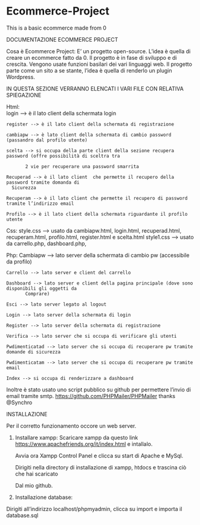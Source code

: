 # Ecommerce-Project
This is a basic ecommerce made from 0

DOCUMENTAZIONE ECOMMERCE PROJECT

Cosa è Ecommerce Project: 
			E’ un progetto open-source. L’idea è quella di creare un ecommerce fatto da 0.
			Il progetto è in fase di sviluppo e di crescita. Vengono usate funzioni basilari dei vari 
			linguaggi web.
			Il progetto parte come un sito a se stante, l’idea è quella di renderlo un plugin
      Wordpress.


IN QUESTA SEZIONE VERRANNO ELENCATI I VARI FILE CON RELATIVA SPIEGAZIONE

Html:	
	login -->  è il lato client della schermata login
	
	register --> è il lato client della schermata di registrazione
	
	cambiapw --> è lato client della schermata di cambio password (passandro dal profilo utente)
	
	scelta --> si occupa della parte client della sezione recupera password (offre possibilità di sceltra tra 
	
		   2 vie per recuperare una password smarrita
		   
	Recuperad --> è il lato client  che permette il recupero della password tramite domanda di
      Sicurezza
      
	Recuperam --> è il lato client che permette il recupero di password tramite l’indirizzo email
	
	Profilo --> è il lato client della schermata riguardante il profilo utente
	
Css:
	style.css --> usato da cambiapw.html, login.html, recuperad.html, recuperam.html, profilo.html,
        register.html e scelta.html
	style1.css --> usato da carrello.php, dashboard.php, 




Php: 
	Cambiapw  --> lato server della schermata di cambio pw (accessibile da profilo)
	
	Carrello --> lato server e client del carrello 
	
	Dashboard --> lato server e client della pagina principale (dove sono disponibili gli oggetti da
           Comprare)
	   
	Esci --> lato server legato al logout 
	
	Login --> lato server della schermata di login
	
	Register --> lato server della schermata di registrazione
	
	Verifica --> lato server che si occupa di verificare gli utenti
	
	Pwdimenticatad --> lato server che si occupa di recuperare pw tramite domande di sicurezza
	
	Pwdimenticatam --> lato server che si occupa di recuperare pw tramite email
	
	Index --> si occupa di renderizzare a dashboard
	
Inoltre è stato usato uno script pubblico su github per permettere l’invio di email tramite smtp.
  https://github.com/PHPMailer/PHPMailer     thanks @Synchro

INSTALLAZIONE
	 
Per il corretto funzionamento occore un web server.

1. Installare xampp:
  	Scaricare xampp da questo link https://www.apachefriends.org/it/index.html  e intallalo.
	
	Avvia ora Xampp Control Panel e clicca su start di Apache e MySql.
	
	Dirigiti nella directory di installazione di xampp, htdocs e trascina ciò che hai scaricato
	
	Dal mio github.
	

2. Installazione database:

Dirigiti all’indirizzo localhost/phpmyadmin, clicca su import e importa il database.sql




	

